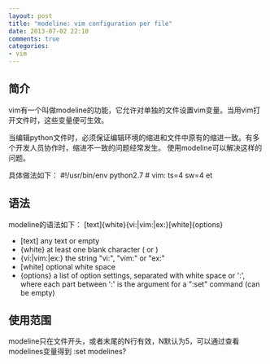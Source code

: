 ```yaml
---
layout: post
title: "modeline: vim configuration per file"
date: 2013-07-02 22:10
comments: true
categories:
- vim
---
```


简介
---

vim有一个叫做modeline的功能，它允许对单独的文件设置vim变量。当用vim打开文件时，这些变量便可生效。

当编辑python文件时，必须保证编辑环境的缩进和文件中原有的缩进一致。有多个开发人员协作时，缩进不一致的问题经常发生。
使用modeline可以解决这样的问题。

具体做法如下：
    #!/usr/bin/env python2.7
    # vim: ts=4 sw=4 et

<!-- more -->

语法
---
modeline的语法如下：
    [text]{white}{vi:|vim:|ex:}[white]{options}


- [text]            any text or empty
- {white}           at least one blank character (<Space> or <Tab>)
- {vi:|vim:|ex:}    the string "vi:", "vim:" or "ex:"
- [white]           optional white space
- {options}         a list of option settings, separated with white space or ':', where each part between ':' is the argument for a ":set" command (can be empty)


使用范围
-------
modeline只在文件开头，或者末尾的N行有效，N默认为5，可以通过查看modelines变量得到
    :set modelines?


